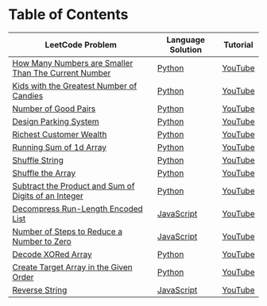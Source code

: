 # Table of Contents

|  LeetCode Problem |  Language Solution | Tutorial | 
|---|---|---|
| [How Many Numbers are Smaller Than The Current Number](https://leetcode.com/problems/how-many-numbers-are-smaller-than-the-current-number/)  | [Python](https://github.com/gbrough/LeetCode/blob/main/Python/How%20Many%20Numbers%20are%20Smaller%20Than%20The%20Current%20Number.py) | [YouTube](https://www.youtube.com/watch?v=yajqqld8Svc&t=25s&ab_channel=KnowledgeMavens)| 
| [Kids with the Greatest Number of Candies](https://leetcode.com/problems/kids-with-the-greatest-number-of-candies)  | [Python](https://github.com/gbrough/LeetCode/blob/main/Python/Kids%20with%20the%20Greatest%20Number%20of%20Candies.py) | [YouTube](https://www.youtube.com/watch?v=mCryCfYdTP4)| 
| [Number of Good Pairs](https://leetcode.com/problems/number-of-good-pairs/)  |[Python](https://github.com/gbrough/LeetCode/blob/main/Python/Number%20of%20Good%20Pairs.py)|[YouTube](https://www.youtube.com/watch?v=Hgrx3E_99zk&t=184s)|
| [Design Parking System](https://leetcode.com/problems/design-parking-system/)|[Python](https://github.com/gbrough/LeetCode/blob/main/Python/Design%20Parking%20System.py)| [YouTube](https://www.youtube.com/watch?v=7Y2M1IkXtk8&t=441s&ab_channel=KnowledgeMavens)|
| [Richest Customer Wealth](https://leetcode.com/problems/richest-customer-wealth)  | [Python](https://github.com/gbrough/LeetCode/blob/main/Python/Richest%20Customer%20Wealth.py)| [YouTube](https://www.youtube.com/watch?v=1PdfTbSTDXc&t=11s)|
| [Running Sum of 1d Array](https://leetcode.com/problems/running-sum-of-1d-array)  |  [Python](https://github.com/gbrough/LeetCode/blob/main/Python/Running%20Sum%20of%201d%20Array.py)| [YouTube](https://www.youtube.com/watch?v=mrVelRxywiM)|
| [Shuffle String](https://leetcode.com/problems/shuffle-string)  | [Python](https://github.com/gbrough/LeetCode/blob/main/Python/Shuffle%20String.py)| [YouTube](https://www.youtube.com/watch?v=dhLMcrfD-BE&t=1s)|
| [Shuffle the Array](https://leetcode.com/problems/shuffle-the-array) |[Python](https://github.com/gbrough/LeetCode/blob/main/Python/Shuffle%20the%20Array.py)|[YouTube](https://www.youtube.com/watch?v=iIHmoetKeKc)|
| [Subtract the Product and Sum of Digits of an Integer](https://leetcode.com/problems/subtract-the-product-and-sum-of-digits-of-an-integer) |[Python](https://github.com/gbrough/LeetCode/blob/main/Python/Subtract%20the%20Product%20and%20Sum%20of%20Digits%20of%20an%20Integer.py)|[YouTube](https://www.youtube.com/watch?v=VQowjRjtMZM&t=16s)|
| [Decompress Run-Length Encoded List](https://leetcode.com/problems/decompress-run-length-encoded-list)|[JavaScript](https://github.com/gbrough/LeetCode/blob/main/JavaScript/Decompress%20Run-Length%20Encoded%20List.js)|[YouTube](https://www.youtube.com/watch?v=LtzzpN687F8)|
| [Number of Steps to Reduce a Number to Zero](https://leetcode.com/problems/number-of-steps-to-reduce-a-number-to-zero)|[JavaScript](https://github.com/gbrough/LeetCode/blob/main/JavaScript/Number%20of%20Steps%20to%20Reduce%20a%20Number%20to%20Zero.js)|[YouTube](https://www.youtube.com/watch?v=jK4FStkuJ5A)|
| [Decode XORed Array](https://leetcode.com/problems/decode-xored-array/)|[Python](https://github.com/gbrough/LeetCode/blob/main/Python/Decode%20XORed%20Array.py)|[YouTube](https://www.youtube.com/watch?v=FZBkXnDxCLg)
| [Create Target Array in the Given Order](https://leetcode.com/problems/create-target-array-in-the-given-order/)|[Python](https://github.com/gbrough/LeetCode/blob/main/Python/Create%20Target%20Array%20in%20the%20Given%20Order.py)|[YouTube]()
| [Reverse String](https://leetcode.com/problems/reverse-string/)|[JavaScript](https://github.com/gbrough/LeetCode/blob/main/JavaScript/Reverse%20String.js)|[YouTube]()
